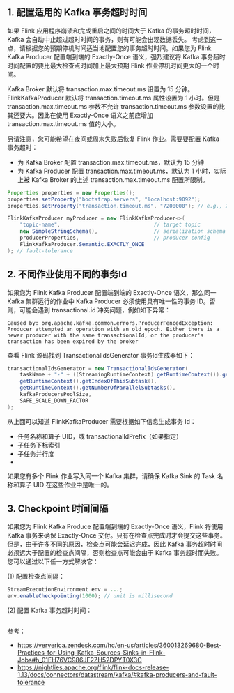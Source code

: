 ## 1. 配置适用的 Kafka 事务超时时间

如果 Flink 应用程序崩溃和完成重启之间的时间大于 Kafka 的事务超时时间，Kafka 会自动中止超过超时时间的事务，则有可能会出现数据丢失。 考虑到这一点，请根据您的预期停机时间适当地配置您的事务超时时间。如果您为 Flink Kafka Producer 配置端到端的 Exactly-Once 语义，强烈建议将 Kafka 事务超时时间配置的要比最大检查点时间加上最大预期 Flink 作业停机时间更大的一个时间。

Kafka Broker 默认将 transaction.max.timeout.ms 设置为 15 分钟。FlinkKafkaProducer 默认将 transaction.timeout.ms 属性设置为 1 小时。但是 transaction.max.timeout.ms 参数不允许 transaction.timeout.ms 参数设置的比其还要大。因此在使用 Exactly-Once 语义之前应增加 transaction.max.timeout.ms 值的大小。






另请注意，您可能希望在夜间或周末失败后恢复 Flink 作业。需要要配置 Kafka 事务超时：
- 为 Kafka Broker 配置 transaction.max.timeout.ms，默认为 15 分钟
- 为 Kafka Producer 配置 transaction.max.timeout.ms，默认为 1 小时，实际上被 Kafka Broker 的上述 transaction.max.timeout.ms 配置所限制。

```java
Properties properties = new Properties();
properties.setProperty("bootstrap.servers", "localhost:9092");
properties.setProperty("transaction.timeout.ms", "7200000"); // e.g., 2 hours

FlinkKafkaProducer myProducer = new FlinkKafkaProducer<>(
    "topic-name",                              // target topic
    new SimpleStringSchema(),                  // serialization schema
    producerProperties,                        // producer config
    FlinkKafkaProducer.Semantic.EXACTLY_ONCE
); // fault-tolerance
```

## 2. 不同作业使用不同的事务Id

如果您为 Flink Kafka Producer 配置端到端的 Exactly-Once 语义，那么同一 Kafka 集群运行的作业中 Kafka Producer 必须使用具有唯一性的事务 ID。否则，可能会遇到 transactional.id 冲突问题，例如如下异常：
```
Caused by: org.apache.kafka.common.errors.ProducerFencedException: Producer attempted an operation with an old epoch. Either there is a newer producer with the same transactionalId, or the producer's transaction has been expired by the broker
```

查看 Flink 源码找到 TransactionalIdsGenerator 事务Id生成器如下：
```java
transactionalIdsGenerator = new TransactionalIdsGenerator(
    taskName + "-" + ((StreamingRuntimeContext) getRuntimeContext()).getOperatorUniqueID(),
    getRuntimeContext().getIndexOfThisSubtask(),
    getRuntimeContext().getNumberOfParallelSubtasks(),
    kafkaProducersPoolSize,
    SAFE_SCALE_DOWN_FACTOR
);
```
从上面可以知道 FlinkKafkaProducer 需要根据如下信息生成事务 Id：
- 任务名称和算子 UID，或 transactionalIdPrefix（如果指定）
- 子任务下标索引
- 子任务并行度
-

如果您有多个 Flink 作业写入同一个 Kafka 集群，请确保 Kafka Sink 的 Task 名称和算子 UID 在这些作业中是唯一的。

## 3. Checkpoint 时间间隔

如果您为 Flink Kafka Produce 配置端到端的 Exactly-Once 语义，Flink 将使用 Kafka 事务来确保 Exactly-Once 交付。只有在检查点完成时才会提交这些事务。但是，由于许多不同的原因，检查点可能会延迟完成，因此 Kafka 事务超时时间必须远大于配置的检查点间隔，否则检查点可能会由于 Kafka 事务超时而失败。您可以通过以下任一方式解决它：

(1) 配置检查点间隔：
```java
StreamExecutionEnvironment env = ...;
env.enableCheckpointing(1000); // unit is millisecond
```

(2) 配置 Kafka 事务超时时间：
```

```

参考：
- https://ververica.zendesk.com/hc/en-us/articles/360013269680-Best-Practices-for-Using-Kafka-Sources-Sinks-in-Flink-Jobs#h_01EH76VC986JF2ZH52DPYT0X3C
- https://nightlies.apache.org/flink/flink-docs-release-1.13/docs/connectors/datastream/kafka/#kafka-producers-and-fault-tolerance

